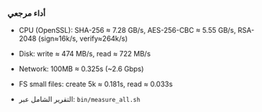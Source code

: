 ### أداء مرجعي


- CPU (OpenSSL): SHA-256 ≈ 7.28 GB/s, AES-256-CBC ≈ 5.55 GB/s, RSA-2048 (sign≈16k/s, verify≈264k/s)

- Disk: write ≈ 474 MB/s, read ≈ 722 MB/s

- Network: 100MB ≈ 0.325s (~2.6 Gbps)

- FS small files: create 5k ≈ 0.181s, read ≈ 0.033s

- التقرير الشامل عبر: `bin/measure_all.sh`
